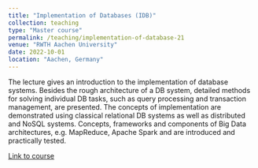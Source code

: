 ```yaml
---
title: "Implementation of Databases (IDB)"
collection: teaching
type: "Master course"
permalink: /teaching/implementation-of-database-21
venue: "RWTH Aachen University"
date: 2022-10-01
location: "Aachen, Germany"
---
```


The lecture gives an introduction to the implementation of database systems. Besides the rough architecture of a DB system, detailed methods for solving individual DB tasks, such as query processing and transaction management, are presented. The concepts of implementation are demonstrated using classical relational DB systems as well as distributed and NoSQL systems. Concepts, frameworks and components of Big Data architectures, e.g. MapReduce, Apache Spark and are introduced and practically tested.

<a href="https://dbis.rwth-aachen.de/dbis/index.php/2022/implementation-of-databases-2/">Link to course</a>